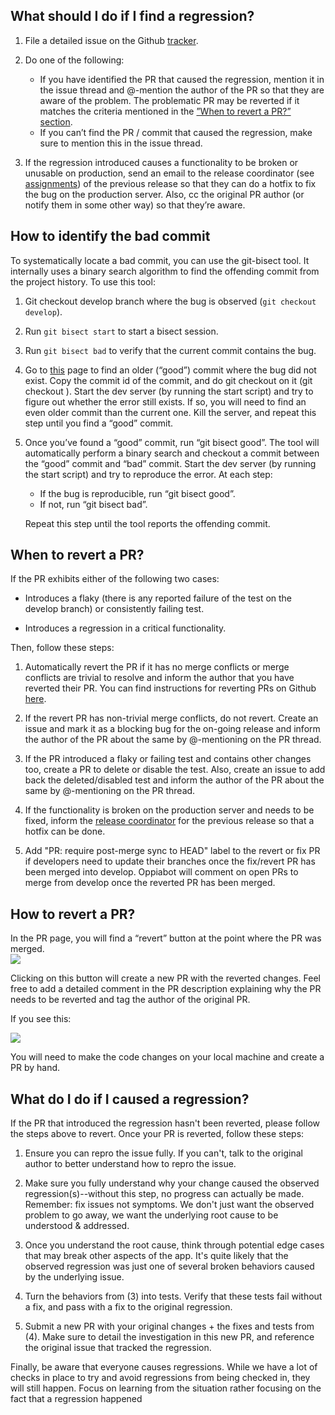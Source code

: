 
## What should I do if I find a regression?

1.  File a detailed issue on the Github [tracker](https://github.com/oppia/oppia/issues/).
2.  Do one of the following:
    - If you have identified the PR that caused the regression, mention it in the issue thread and @-mention the author of the PR so that they are aware of the problem. The problematic PR may be reverted if it matches the criteria mentioned in the [”When to revert a PR?” section](#when-to-revert-a-pr).
    - If you can’t find the PR / commit that caused the regression, make sure to mention this in the issue thread.

3.  If the regression introduced causes a functionality to be broken or unusable on production, send an email to the release coordinator (see [assignments](https://github.com/oppia/oppia/wiki/Release-Schedule#release-coordinators-and-qa-coordinators-for-upcoming-releases)) of the previous release so that they can do a hotfix to fix the bug on the production server. Also, cc the original PR author (or notify them in some other way) so that they’re aware.
    


## How to identify the bad commit

To systematically locate a bad commit, you can use the git-bisect tool. It internally uses a binary search algorithm to find the offending commit from the project history. To use this tool:

1.  Git checkout develop branch where the bug is observed (`git checkout develop`).
    
2.  Run `git bisect start` to start a bisect session.
    
3.  Run `git bisect bad` to verify that the current commit contains the bug.
    
4.  Go to [this](https://github.com/oppia/oppia/commits/develop) page to find an older (“good”) commit where the bug did not exist. Copy the commit id of the commit, and do git checkout on it (git checkout <commit-id>). Start the dev server (by running the start script) and try to figure out whether the error still exists. If so, you will need to find an even older commit than the current one. Kill the server, and repeat this step until you find a “good” commit.
    
5.  Once you’ve found a “good” commit, run “git bisect good”. The tool will automatically perform a binary search and checkout a commit between the “good” commit and “bad” commit. Start the dev server (by running the start script) and try to reproduce the error. At each step:
    - If the bug is reproducible, run “git bisect good”.
    - If not, run “git bisect bad”.
    
    Repeat this step until the tool reports the offending commit.

## When to revert a PR?

If the PR exhibits either of the following two cases:

-   Introduces a flaky (there is any reported failure of the test on the develop branch) or consistently failing test.
    
-   Introduces a regression in a critical functionality.
    

Then, follow these steps:

1.  Automatically revert the PR if it has no merge conflicts or merge conflicts are trivial to resolve and inform the author that you have reverted their PR. You can find instructions for reverting PRs on Github [here](https://docs.github.com/en/github/collaborating-with-issues-and-pull-requests/reverting-a-pull-request).
    
2.  If the revert PR has non-trivial merge conflicts, do not revert. Create an issue and mark it as a blocking bug for the on-going release and inform the author of the PR about the same by @-mentioning on the PR thread.
    
3.  If the PR introduced a flaky or failing test and contains other changes too, create a PR to delete or disable the test. Also, create an issue to add back the deleted/disabled test and inform the author of the PR about the same by @-mentioning on the PR thread.
    
4.  If the functionality is broken on the production server and needs to be fixed, inform the [release coordinator](https://github.com/oppia/oppia/wiki/Release-Schedule#release-coordinators-and-qa-coordinators-for-upcoming-releases) for the previous release so that a hotfix can be done.
    
5.  Add "PR: require post-merge sync to HEAD" label to the revert or fix PR if developers need to update their branches once the fix/revert PR has been merged into develop. Oppiabot will comment on open PRs to merge from develop once the reverted PR has been merged.
    

  

## How to revert a PR?

  

In the PR page, you will find a “revert” button at the point where the PR was merged.  
![](https://lh5.googleusercontent.com/dGgjIANi9zathEV_g9e5FKjpWTSn2tUSIUCdwalzUN6w1ocR1j5cuMoxq6tPOMYtk-1xsMPxj7tdkkK9jbOJP8f399DE1AAKmmCIcBMyYmd0MGJ3j3tO6P1R3b4frVMZy72UnAW_)

  

Clicking on this button will create a new PR with the reverted changes. Feel free to add a detailed comment in the PR description explaining why the PR needs to be reverted and tag the author of the original PR.

  

If you see this:

![](https://lh3.googleusercontent.com/4uYWOO2yXW8eBVTG9BH-wYZKRo7rB2WNUBbBudtaprlp4btYJ3avdQP-fRnZSBXGAq1DM05Hc_c9haASvHTFF8gRHgPZNqQ3ZKZc7vkZrPy13rTZ2EwOuQXQM6Sz7j0gVpF-61Z5)  
  
You will need to make the code changes on your local machine and create a PR by hand.

  

## What do I do if I caused a regression?

  

If the PR that introduced the regression hasn't been reverted, please follow the steps above to revert. Once your PR is reverted, follow these steps:

  

1.  Ensure you can repro the issue fully. If you can't, talk to the original author to better understand how to repro the issue.
    
2.  Make sure you fully understand why your change caused the observed regression(s)--without this step, no progress can actually be made. Remember: fix issues not symptoms. We don't just want the observed problem to go away, we want the underlying root cause to be understood & addressed.
    
3.  Once you understand the root cause, think through potential edge cases that may break other aspects of the app. It's quite likely that the observed regression was just one of several broken behaviors caused by the underlying issue.
    
4.  Turn the behaviors from (3) into tests. Verify that these tests fail without a fix, and pass with a fix to the original regression.
    
5.  Submit a new PR with your original changes + the fixes and tests from (4). Make sure to detail the investigation in this new PR, and reference the original issue that tracked the regression.

Finally, be aware that everyone causes regressions. While we have a lot of checks in place to try and avoid regressions from being checked in, they will still happen. Focus on learning from the situation rather focusing on the fact that a regression happened